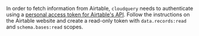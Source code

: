 In order to fetch information from Airtable, `cloudquery` needs to authenticate using a [personal access token for Airtable's API](https://airtable.com/developers/web/guides/personal-access-tokens). Follow the instructions on the Airtable website and create a read-only token with `data.records:read` and `schema.bases:read` scopes.
